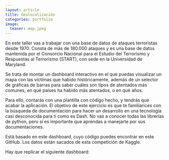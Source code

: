 ```yaml
---
layout: article
title: Geolocalización
categories: portfolio
image:
  teaser: map.jpeg
---
```



En este taller vas a trabajar con una base de datos de ataques terroristas desde 1970. Consta de más de 180.000 ataques y es una base de datos mantenida por el Consorcio Nacional para el Estudio del Terrorismo y Respuestas al Terrorismo (START), con sede en la Universidad de Maryland.

Se trata de montar un dashboard interactivo en el que puedas visualizar un mapa con las víctimas que habido históricamente, además de un selector de gráficas de barras para saber cuáles son tipos de atentados más comunes, en qué países ha habido más atentados, o en qué años.

Para ello, contarás con una plantilla con código hecho, y tendrás que acabar la aplicación. El objetivo de este ejercicio es que te familiarices con la búsqueda de documentación para hacer un desarrollo en una tecnología casi desconocida para ti como es Dash. No vas a conocer todas las librerías de python, pero si es importante que aprendas a manejarte por sus documentaciones.

Está basado en este dashboard, cuyo código puedes encontrar en este GitHub. Los datos están sacados de esta competición de Kaggle.

Hay que replicar el siguiente dashboard: